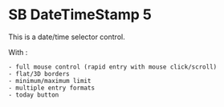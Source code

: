 
# SB DateTimeStamp 5

This is a date/time selector control.

With :

    - full mouse control (rapid entry with mouse click/scroll)
    - flat/3D borders
    - minimum/maximum limit
    - multiple entry formats
    - today button    
